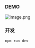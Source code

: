### DEMO
![image.png](https://s3.meituan.net/v1/mss_814dc1610cda4b2e8febd6ea2c809db5/apps-open/da5c30be-2d22-4c0a-b140-883bfbe8d7db_1500806254216?filename=image.png)

### 开发
```apple js
npm run dev
```
